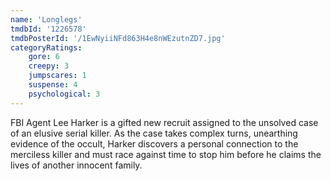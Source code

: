 ```yaml
---
name: 'Longlegs'
tmdbId: '1226578'
tmdbPosterId: '/1EwNyiiNFd863H4e8nWEzutnZD7.jpg'
categoryRatings:
    gore: 6
    creepy: 3
    jumpscares: 1
    suspense: 4
    psychological: 3
---
```

FBI Agent Lee Harker is a gifted new recruit assigned to the unsolved case of an elusive serial killer. As the case takes complex turns, unearthing evidence of the occult, Harker discovers a personal connection to the merciless killer and must race against time to stop him before he claims the lives of another innocent family.
